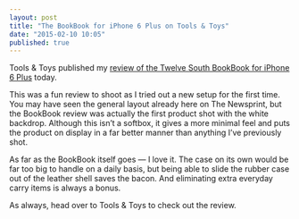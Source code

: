 ```yaml
---
layout: post
title: "The BookBook for iPhone 6 Plus on Tools & Toys"
date: "2015-02-10 10:05"
published: true
---
```


Tools & Toys published my [review of the Twelve South BookBook for iPhone 6 Plus](http://toolsandtoys.net/reviews/bookbook-case-iphone-6-plus/) today. 

This was a fun review to shoot as I tried out a new setup for the first time. You may have seen the general layout already here on The Newsprint, but the BookBook review was actually the first product shot with the white backdrop. Although this isn’t a softbox, it gives a more minimal feel and puts the product on display in a far better manner than anything I’ve previously shot.

As far as the BookBook itself goes — I love it. The case on its own would be far too big to handle on a daily basis, but being able to slide the rubber case out of the leather shell saves the bacon. And eliminating extra everyday carry items is always a bonus.

As always, head over to Tools & Toys to check out the review.